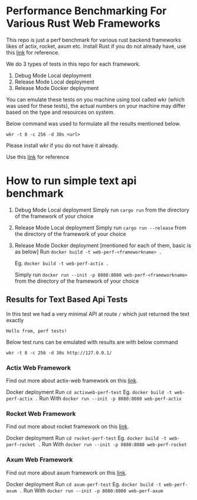 # Performance Benchmarking For Various Rust Web Frameworks

This repo is just a perf benchmark for various rust backend frameworks likes of actix, rocket, axum etc. Install Rust if you do not already have, use this [link](https://www.rust-lang.org/tools/install) for reference.


We do 3 types of tests in this repo for each framework.

1. Debug Mode Local deployment
2. Release Mode Local deployment
3. Release Mode Docker deployment
   
You can emulate these tests on you machine using tool called wkr (which was used for these tests), the actual numbers on your machine may differ based on the type and resources on system.

Below command was used to formulate all the results mentioned below.

`wkr -t 8 -c 256 -d 30s <url>`

Please install wkr if you do not have it already. 

Use this [link](https://medium.com/@felipedutratine/intelligent-benchmark-with-wrk-163986c1587f) for reference


# How to run simple text api benchmark
1. Debug Mode Local deployment
    Simply run `cargo run` from the directory of the framework of your choice

2. Release Mode Local deployment
    Simply run `cargo run --release` from the directory of the framework of your choice

3. Release Mode Docker deployment [mentioned for each of them, basic is as below]
    Run `docker build -t web-perf-<frameworkname> .`

    Eg. `docker build -t web-perf-actix .`

    Simply run `docker run --init -p 8080:8080 web-perf-<frameworkname>` from the directory of the framework of your choice


## Results for Text Based Api Tests
In this test we had a very minimal API at route `/` which just returned the text exactly 


`Hello from, perf tests!`

Below test runs can be emulated with results are with below command

`wkr -t 8 -c 256 -d 30s http://127.0.0.1/`


### Actix Web Framework
Find out more about actix-web framework on this [link](https://actix.rs/).

Docker deployment
    Run `cd actixweb-perf-test`
    Eg. `docker build -t web-perf-actix .`
    Run With `docker run --init -p 8080:8080 web-perf-actix`

### Rocket Web Framework
Find out more about rocket framework on this [link](https://rocket.rs/).

Docker deployment
    Run `cd rocket-perf-test`
    Eg. `docker build -t web-perf-rocket .`
    Run With `docker run --init -p 8080:8080 web-perf-rocket`


### Axum Web Framework
Find out more about axum framework on this [link](https://github.com/tokio-rs/axum).

Docker deployment
    Run `cd axum-perf-test`
    Eg. `docker build -t web-perf-axum .`
    Run With `docker run --init -p 8080:8080 web-perf-axum`
